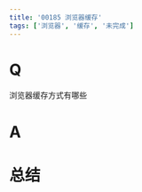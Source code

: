 ```yaml
---
title: '00185 浏览器缓存'
tags: ['浏览器', '缓存', '未完成']
---
```


# Q

浏览器缓存方式有哪些

# A



# 总结



<script>
  function func() {

  }
  
</script>